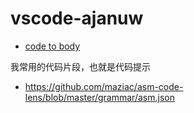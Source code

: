 # vscode-ajanuw

- [code to body](https://januwa.github.io/p5-vscode-make-snippets/index.html)

我常用的代码片段，也就是代码提示

- https://github.com/maziac/asm-code-lens/blob/master/grammar/asm.json